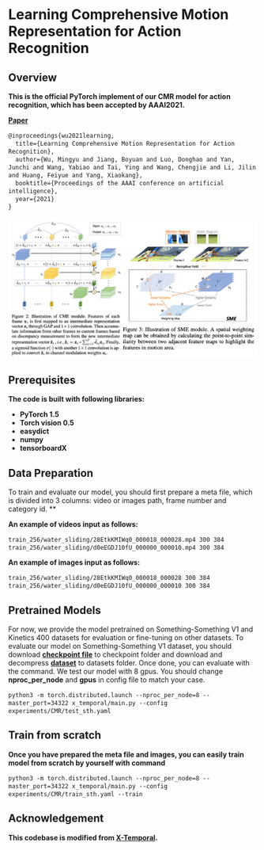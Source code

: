 # **Learning Comprehensive Motion Representation for Action Recognition**

## **Overview**

**This is the official PyTorch implement of our CMR model for action recognition, which has been accepted by AAAI2021.**

[**Paper**](https://arxiv.org/abs/2103.12278)

```
@inproceedings{wu2021learning,
  title={Learning Comprehensive Motion Representation for Action Recognition},
  author={Wu, Mingyu and Jiang, Boyuan and Luo, Donghao and Yan, Junchi and Wang, Yabiao and Tai, Ying and Wang, Chengjie and Li, Jilin and Huang, Feiyue and Yang, Xiaokang},
  booktitle={Proceedings of the AAAI conference on artificial intelligence},
  year={2021}
}
```

![fig1.png](assets/fig1.png)

## **Prerequisites**

**The code is built with following libraries:**

* **PyTorch 1.5**
* **Torch vision 0.5**
* **easydict**
* **numpy**
* **tensorboardX**

## **Data Preparation**

To train and evaluate our model, you should first prepare a meta file, which is divided into 3 columns: video or images path, frame number and category id. **

**An example of videos input as follows:**

```
train_256/water_sliding/28EtkKMIWq0_000018_000028.mp4 300 384
train_256/water_sliding/d0eEGDJ10fU_000000_000010.mp4 300 384
```

**An example of images input as follows:**

```
train_256/water_sliding/28EtkKMIWq0_000018_000028 300 384
train_256/water_sliding/d0eEGDJ10fU_000000_000010 300 384
```

## **Pretrained Models**

For now, we provide the model pretrained on Something-Something V1 and Kinetics 400 datasets for evaluation or fine-tuning on other datasets. To evaluate our model on Something-Something V1 dataset, you should download **[**checkpoint file**](https://drive.google.com/file/d/1zu-8JYP7itjHynfQ4BZzAF_DBLrn0nVN/view?usp=sharing)** to checkpoint folder and download and decompress **[**dataset**](https://20bn.com/datasets/something-something/v1)** to datasets folder. Once done, you can evaluate with the command. We test our model with 8 gpus. You should change ******nproc_per_node****** and ******gpus****** in config file to match your case.

```
python3 -m torch.distributed.launch --nproc_per_node=8 --master_port=34322 x_temporal/main.py --config experiments/CMR/test_sth.yaml
```

## **Train from scratch**

**Once you have prepared the meta file and images, you can easily train model from scratch by yourself with command**

```
python3 -m torch.distributed.launch --nproc_per_node=8 --master_port=34322 x_temporal/main.py --config experiments/CMR/train_sth.yaml --train
```

## **Acknowledgement**

**This codebase is modified from **[**X-Temporal**](https://github.com/Sense-X/X-Temporal)**.**